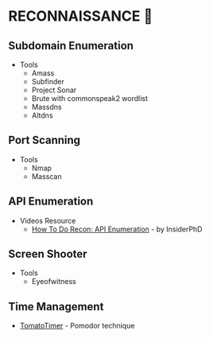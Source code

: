 # RECONNAISSANCE :crystal_ball:

## Subdomain Enumeration
- Tools
  - Amass
  - Subfinder
  - Project Sonar
  - Brute with commonspeak2 wordlist
  - Massdns
  - Altdns

## Port Scanning
- Tools
  - Nmap
  - Masscan
  
## API Enumeration
- Videos Resource
  - [How To Do Recon: API Enumeration](https://www.youtube.com/watch?v=fvcKwUS4PTE&t=267s) - by InsiderPhD
  
## Screen Shooter
- Tools
  - Eyeofwitness

## Time Management
- [TomatoTimer](https://tomato-timer.com/) - Pomodor technique

